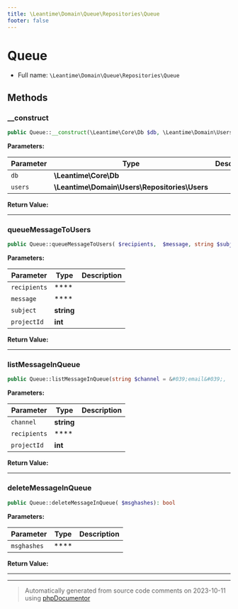 ```yaml
---
title: \Leantime\Domain\Queue\Repositories\Queue
footer: false
---
```


# Queue





* Full name: `\Leantime\Domain\Queue\Repositories\Queue`



## Methods

### __construct



```php
public Queue::__construct(\Leantime\Core\Db $db, \Leantime\Domain\Users\Repositories\Users $users): mixed
```








**Parameters:**

| Parameter | Type | Description |
|-----------|------|-------------|
| `db` | **\Leantime\Core\Db** |  |
| `users` | **\Leantime\Domain\Users\Repositories\Users** |  |


**Return Value:**





---
### queueMessageToUsers



```php
public Queue::queueMessageToUsers( $recipients,  $message, string $subject = &quot;&quot;, int $projectId): void
```








**Parameters:**

| Parameter | Type | Description |
|-----------|------|-------------|
| `recipients` | **** |  |
| `message` | **** |  |
| `subject` | **string** |  |
| `projectId` | **int** |  |


**Return Value:**





---
### listMessageInQueue



```php
public Queue::listMessageInQueue(string $channel = &#039;email&#039;,  $recipients = null, int $projectId): array|false
```








**Parameters:**

| Parameter | Type | Description |
|-----------|------|-------------|
| `channel` | **string** |  |
| `recipients` | **** |  |
| `projectId` | **int** |  |


**Return Value:**





---
### deleteMessageInQueue



```php
public Queue::deleteMessageInQueue( $msghashes): bool
```








**Parameters:**

| Parameter | Type | Description |
|-----------|------|-------------|
| `msghashes` | **** |  |


**Return Value:**





---


---
> Automatically generated from source code comments on 2023-10-11 using [phpDocumentor](http://www.phpdoc.org/)
